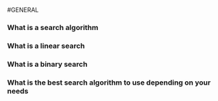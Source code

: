 #GENERAL

### What is a search algorithm
### What is a linear search
### What is a binary search
### What is the best search algorithm to use depending on your needs